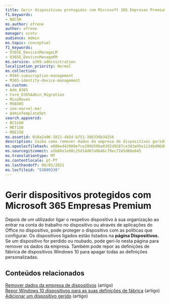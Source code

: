 ```yaml
---
title: Gerir dispositivos protegidos com Microsoft 365 Empresas Premium
f1.keywords:
- NOCSH
ms.author: efrene
author: efrene
manager: scotv
audience: Admin
ms.topic: conceptual
f1_keywords:
- O365E_DevicesManageLM
- O365E_DevicesManageKM
ms.service: o365-administration
localization_priority: Normal
ms.collection:
- M365-subscription-management
- M365-identity-device-management
ms.custom:
- Adm_O365
- Core_O365Admin_Migration
- MiniMaven
- MSB365
- seo-marvel-mar
- AdminTemplateSet
search.appverid:
- BCS160
- MET150
- MOE150
ms.assetid: 018a2a96-3811-4b5d-b751-3b6330b34256
description: Saiba como remover dados da empresa de dispositivos geridos através de políticas de proteção, bem como repor Windows 10 dispositivos para as respetivas definições de fábrica.
ms.openlocfilehash: e806ed42009e7ce399d59be8392d9267ce383a95e1134bd06d6169e49a9fbb3a
ms.sourcegitcommit: a1b66e1e80c25d14d67a9b46c79ec7245d88e045
ms.translationtype: MT
ms.contentlocale: pt-PT
ms.lasthandoff: 08/05/2021
ms.locfileid: "53809338"
---
```

# <a name="manage-protected-devices-with-microsoft-365-business-premium"></a>Gerir dispositivos protegidos com Microsoft 365 Empresas Premium

Depois de um utilizador ligar o respetivo dispositivo à sua organização ao entrar na conta do trabalho no dispositivo ou através de aplicações do Office no dispositivo, pode proteger o dispositivo com as políticas que configurar. Os dispositivos ligados estão listados na **página Dispositivos.** Se um dispositivo for perdido ou roubado, pode geri-lo nesta página para remover os dados da empresa. Também pode repor as definições de fábrica de dispositivos Windows 10 para apagar todas as definições personalizadas. 

## <a name="related-content"></a>Conteúdos relacionados
  
[Remover dados da empresa de dispositivos](remove-company-data.md) (artigo)\
[Repor Windows 10 dispositivos para as suas definições de fábrica](reset-devices-to-factory-settings.md) (artigo)\
[Adicionar um dispositivo gerido](./app-protection-settings-for-android-and-ios.md) (artigo)
